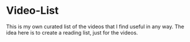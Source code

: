 # Video-List
This is my own curated list of the videos that I find useful in any way. The idea here is to create a reading list, just for the videos. 
